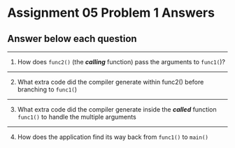 # Assignment 05 Problem 1 Answers
## Answer below each question

---
1.  How does `func2()` (the ***calling*** function) pass the arguments to `func1(`)?

---
2.  What extra code did the compiler generate within func2() before branching to `func1(`)

---
3.  What extra code did the compiler generate inside the ***called*** function `func1()` to handle the multiple arguments

---
4.  How does the application find its way back from `func1()` to `main()`